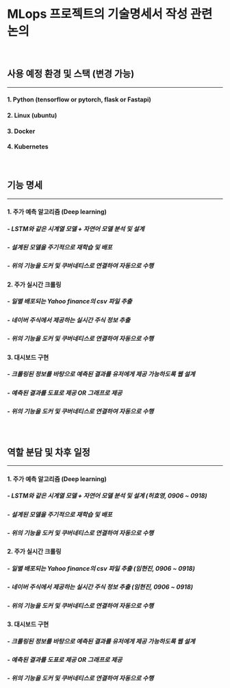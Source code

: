 # MLops 프로젝트의 기술명세서 작성 관련 논의 
</br>

## 사용 예정 환경 및 스택 (변경 가능)

<hr/>

#### 1. Python (tensorflow or pytorch, flask or Fastapi)
#### 2. Linux (ubuntu)
#### 3. Docker
#### 4. Kubernetes

</br>

## 기능 명세

<hr/>

#### 1. 주가 예측 알고리즘 (Deep learning)
##### - LSTM와 같은 시계열 모델 + 자연어 모델 분석 및 설계
##### - 설계된 모델을 주기적으로 재학습 및 배포
##### - 위의 기능을 도커 및 쿠버네티스로 연결하여 자동으로 수행
#### 2. 주가 실시간 크롤링
##### - 일별 배포되는 Yahoo finance의 csv 파일 추출
##### - 네이버 주식에서 제공하는 실시간 주식 정보 추출
##### - 위의 기능을 도커 및 쿠버네티스로 연결하여 자동으로 수행
#### 3. 대시보드 구현
##### - 크롤링된 정보를 바탕으로 예측된 결과를 유저에게 제공 가능하도록 웹 설계
##### - 예측된 결과를 도표로 제공 OR 그래프로 제공
##### - 위의 기능을 도커 및 쿠버네티스로 연결하여 자동으로 수행

</br>

## 역할 분담 및 차후 일정 

<hr/>

#### 1. 주가 예측 알고리즘 (Deep learning)
##### - LSTM와 같은 시계열 모델 + 자연어 모델 분석 및 설계 (허효영, 0906 ~ 0918)
##### - 설계된 모델을 주기적으로 재학습 및 배포
##### - 위의 기능을 도커 및 쿠버네티스로 연결하여 자동으로 수행
#### 2. 주가 실시간 크롤링
##### - 일별 배포되는 Yahoo finance의 csv 파일 추출 (임현진, 0906 ~ 0918)
##### - 네이버 주식에서 제공하는 실시간 주식 정보 추출 (임현진, 0906 ~ 0918)
##### - 위의 기능을 도커 및 쿠버네티스로 연결하여 자동으로 수행
#### 3. 대시보드 구현
##### - 크롤링된 정보를 바탕으로 예측된 결과를 유저에게 제공 가능하도록 웹 설계
##### - 예측된 결과를 도표로 제공 OR 그래프로 제공
##### - 위의 기능을 도커 및 쿠버네티스로 연결하여 자동으로 수행

